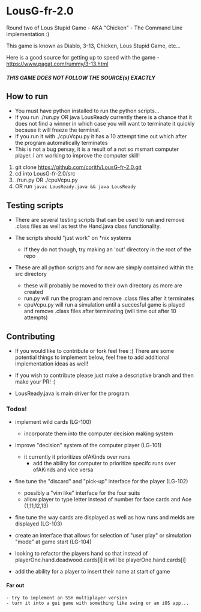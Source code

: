 # LousG-fr-2.0
Round two of Lous Stupid Game - AKA "Chicken" - The Command Line implementation :)


This game is known as Diablo, 3-13, Chicken, Lous Stupid Game, etc...

Here is a good source for getting up to speed with the game
    - https://www.pagat.com/rummy/3-13.html

##### THIS GAME DOES NOT FOLLOW THE SOURCE(s) EXACTLY

## How to run

- You must have python installed to run the python scripts...
- If you run ./run.py OR java LousReady currently there is a chance that it does not find a winner in which case you will want to terminate it quickly because it will freeze the terminal.
- If you run it with ./cpuVcpu.py it has a 10 attempt time out which after the program automatically terminates
- This is not a bug persay, it is a result of a not so msmart computer player. I am working to improve the computer skill!

1. git clone https://github.com/corith/LousG-fr-2.0.git
2. cd into LousG-fr-2.0/src
3. ./run.py OR ./cpuVcpu.py
4. OR run `javac LousReady.java && java LousReady`


## Testing scripts

- There are several testing scripts that can be used to run and remove .class files as well as test the Hand.java class functionality.

- The scripts should "just work" on \*nix systems
    - If they do not though, try making an 'out' directory in the root of the repo

- These are all python scripts and for now are simply contained within the src directory
    - these will probably be moved to their own directory as more are created
    - run.py will run the program and remove .class files after it terminates
    - cpuVcpu.py will run a simulation until a succesful game is played and remove .class files after terminating (will time out after 10 attempts)

## Contributing

- If you would like to contribute or fork feel free :) There are some potential things to implement below, feel free to add additional implementation ideas as well!

- If you wish to contribute please just make a descriptive branch and then make your PR! :)

- LousReady.java is main driver for the program.

### Todos!

- implement wild cards (LG-100)
    - incorporate them into the computer decision making system

- improve "decision" system of the computer player (LG-101)
    - it currently it prioritizes ofAKinds over runs
        - add the ability for computer to prioritize specifc runs over ofAKinds and vice versa 

- fine tune the "discard" and "pick-up" interface for the player (LG-102)
    - possibly a "vim like" interface for the four suits
    - allow player to type letter instead of number for face cards and Ace (1,11,12,13)

- fine tune the way cards are displayed as well as how runs and melds are displayed (LG-103)

- create an interface that allows for selection of "user play" or simulation "mode" at game start (LG-104)

- looking to refactor the players hand so that instead of playerOne.hand.deadwood.cards[i] it will be playerOne.hand.cards[i]

- add the ability for a player to insert their name at start of game

#### Far out
    - try to implement an SSH multiplayer version
    - turn it into a gui game with something like swing or an iOS app...
